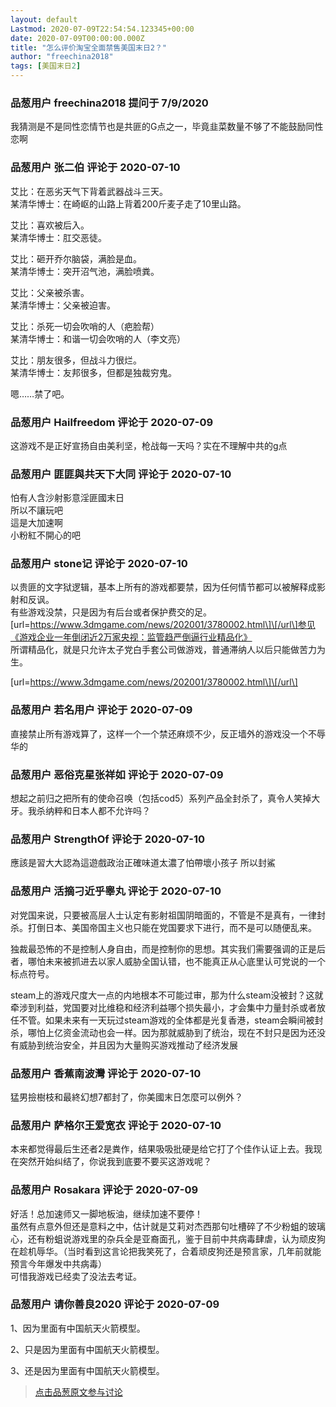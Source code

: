 ```yaml
---
layout: default
Lastmod: 2020-07-09T22:54:54.123345+00:00
date: 2020-07-09T00:00:00.000Z
title: "怎么评价淘宝全面禁售美国末日2？"
author: "freechina2018"
tags: [美国末日2]
---
```



### 品葱用户 **freechina2018** 提问于 7/9/2020
    
我猜测是不是同性恋情节也是共匪的G点之一，毕竟韭菜数量不够了不能鼓励同性恋啊
    
                

### 品葱用户 **张二伯** 评论于 2020-07-10
        
艾比：在恶劣天气下背着武器战斗三天。  
某清华博士：在崎岖的山路上背着200斤麦子走了10里山路。  
  
艾比：喜欢被后入。  
某清华博士：肛交恶徒。  
  
艾比：砸开乔尔脑袋，满脸是血。  
某清华博士：突开沼气池，满脸喷粪。  
  
艾比：父亲被杀害。  
某清华博士：父亲被迫害。  
  
艾比：杀死一切会吹哨的人（疤脸帮）  
某清华博士：和谐一切会吹哨的人（李文亮）  
  
艾比：朋友很多，但战斗力很烂。  
某清华博士：友邦很多，但都是独裁穷鬼。  
  
嗯……禁了吧。
        
                

### 品葱用户 **Hailfreedom** 评论于 2020-07-09
        
这游戏不是正好宣扬自由美利坚，枪战每一天吗？实在不理解中共的g点
        
                

### 品葱用户 **匪匪與共天下大同** 评论于 2020-07-10
        
怕有人含沙射影意淫匪國末日  
所以不讓玩吧  
這是大加速啊  
小粉紅不開心的吧
        
                

### 品葱用户 **stone记** 评论于 2020-07-10
        
以贵匪的文字狱逻辑，基本上所有的游戏都要禁，因为任何情节都可以被解释成影射和反讽。  
有些游戏没禁，只是因为有后台或者保护费交的足。  
\[url=https://www.3dmgame.com/news/202001/3780002.html\]\[/url\]参见《游戏企业一年倒闭近2万家央视：监管趋严倒逼行业精品化》  
所谓精品化，就是只允许太子党白手套公司做游戏，普通滞纳人以后只能做苦力为生。  
  
\[url=https://www.3dmgame.com/news/202001/3780002.html\]\[/url\]
        
                

### 品葱用户 **若名用户** 评论于 2020-07-09
        
直接禁止所有游戏算了，这样一个一个禁还麻烦不少，反正墙外的游戏没一个不辱华的
        
                

### 品葱用户 **恶俗克星张祥如** 评论于 2020-07-09
        
想起之前归之把所有的使命召唤（包括cod5）系列产品全封杀了，真令人笑掉大牙。我杀纳粹和日本人都不允许吗？
        
                

### 品葱用户 **StrengthOf** 评论于 2020-07-10
        
應該是習大大認為這遊戲政治正確味道太濃了怕帶壞小孩子 所以封鯊
        
                

### 品葱用户 **活摘刁近乎睾丸** 评论于 2020-07-10
        
对党国来说，只要被高层人士认定有影射祖国阴暗面的，不管是不是真有，一律封杀。打倒日本、美国帝国主义也只能在党国要求下进行，而不是可以随便乱来。  
  
独裁最恐怖的不是控制人身自由，而是控制你的思想。其实我们需要强调的正是后者，哪怕未来被抓进去以家人威胁全国认错，也不能真正从心底里认可党说的一个标点符号。  
  
steam上的游戏尺度大一点的内地根本不可能过审，那为什么steam没被封？这就牵涉到利益，党国要对比维稳和经济利益哪个损失最小，才会集中力量封杀或者放任不管。如果未来有一天玩过steam游戏的全体都是光复香港，steam会瞬间被封杀，哪怕上亿资金流动也会一样。因为那就威胁到了统治，现在不封只是因为还没有威胁到统治安全，并且因为大量购买游戏推动了经济发展
        
                

### 品葱用户 **香蕉南波灣** 评论于 2020-07-10
        
猛男撿樹枝和最終幻想7都封了，你美國末日怎麼可以例外？
        
                

### 品葱用户 **萨格尔王爱宽衣** 评论于 2020-07-10
        
本来都觉得最后生还者2是粪作，结果吸吸批硬是给它打了个佳作认证上去。我现在突然开始纠结了，你说我到底要不要买这游戏呢？
        
                

### 品葱用户 **Rosakara** 评论于 2020-07-09
        
好活！总加速师又一脚地板油，继续加速不要停！  
虽然有点意外但还是意料之中，估计就是艾莉对杰西那句吐槽碎了不少粉蛆的玻璃心，还有粉蛆说游戏里的杂兵全是亚裔面孔，鉴于目前中共病毒肆虐，认为顽皮狗在趁机辱华。（当时看到这言论把我笑死了，合着顽皮狗还是预言家，几年前就能预言今年爆发中共病毒）  
可惜我游戏已经卖了没法去考证。
        
                

### 品葱用户 **请你善良2020** 评论于 2020-07-09
        
1、因为里面有中国航天火箭模型。  
  
2、只是因为里面有中国航天火箭模型。  
  
3、还是因为里面有中国航天火箭模型。
        
                





> [点击品葱原文参与讨论](https://pincong.rocks/question/28294)

